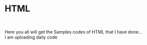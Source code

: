<h1>HTML</h1>
<br>
<p>Here you all will get the Samples codes  of HTML that I have done...<br> I am uploading daily code</p>
